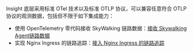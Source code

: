 
Insight 底层采用标准 OTel 技术以及标准 OTLP 协议，可以兼容任意符合 OTLP 协议的观测数据，包括但不限于如下集成能力：

- 使用 OpenTelemetry 零代码接收 SkyWalking 链路数据：[接收 Skywalking Agent链路数据](./sw-to-otel.md)
- 实现 Nginx Ingress 的链路追踪：[接入 Nginx Ingress 的链路追踪](./ingress-otel.md)